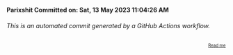 **Parixshit Committed on: Sat, 13 May 2023 11:04:26 AM** <!-- 4db9a12d-60da-4b29-b1e0-be51c76f0517 -->

###### This is an automated commit generated by a GitHub Actions workflow.

<div align="right"><sub><sup><a href="https://github.com/Parixshit/AutoCommit.git">Read me</a></sup></sub></div>
